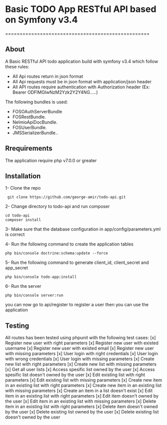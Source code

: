 # Basic TODO App RESTful API based on Symfony v3.4
==================================================

## About

A Basic RESTful API todo application build with symfony v3.4 which follow these rules:
- All Api routes return in json format 
- All Api requests must be in json format with application/json header
- All API routes require authentication with Authorization header (Ex: Bearer ODFlMGIwNzM2Yzk2Y2Y4NG.....)

The following bundles is used:
- FOSOAuthServerBundle
- FOSRestBundle.
- NelmioApiDocBundle.
- FOSUserBundle.
- JMSSerializerBundle..  

## Rrequirements

The application require php v7.0.0 or greater

## Installation

1- Clone the repo
```
 git clone https://github.com/george-amir/todo-api.git
```

2- Change directory to todo-api and run composer
```
cd todo-api
composer install
```

3- Make sure that the database configuration in app/config/parameters.yml is correct

4- Run the following command to create the application tables
```
php bin/console doctrine:schema:update --force
``` 

5- Run the following command to generate client_id, client_secret and app_secret
```
php bin/console todo-app:install
``` 

6- Run the server
```
php bin/console server:run
```

you can now go to api/register to register a user then you can use the application

## Testing

All routes has been tested using phpunit with the following test cases:
[x] Register new user with right parameters
[x] Register new user with existed username
[x] Register new user with existed email
[x] Register new user with missing parameters
[x] User login with right credentials
[x] User login with wrong credentials
[x] User login with missing parameters
[x] Create new list with right parameters
[x] Create new list with missing parameters
[x] Get all user lists
[x] Access spesific list owned by the user
[x] Access spesific list doesn't owned by the user
[x] Edit existing list with right parameters
[x] Edit existing list with missing parameters
[x] Create new item in an existing list with right parameters
[x] Create new item in an existing list with missing parameters
[x] Create an item in a list doesn't exist
[x] Edit item in an existing list with right parameters
[x] Edit item doesn't owned by the user
[x] Edit item in an existing list with missing parameters
[x] Delete item in an existing list with right parameters
[x] Delete item doesn't owned by the user
[x] Delete existing list owned by the user
[x] Delete existing list doesn't owned by the user
